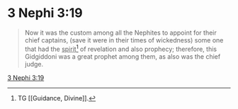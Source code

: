 # 3 Nephi 3:19

> Now it was the custom among all the Nephites to appoint for their chief captains, (save it were in their times of wickedness) some one that had the <u>spirit</u>[^a] of revelation and also prophecy; therefore, this Gidgiddoni was a great prophet among them, as also was the chief judge.

[3 Nephi 3:19](https://www.churchofjesuschrist.org/study/scriptures/bofm/3-ne/3?lang=eng&id=p19#p19)


[^a]: TG [[Guidance, Divine]].
